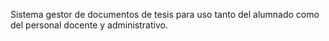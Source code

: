 Sistema gestor de documentos de tesis para uso tanto del alumnado como del personal docente y administrativo.